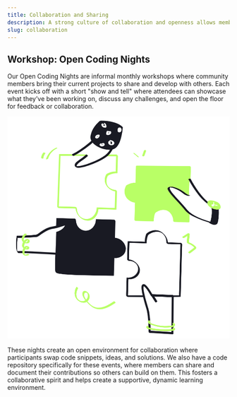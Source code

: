 ```yaml
---
title: Collaboration and Sharing
description: A strong culture of collaboration and openness allows members to share code, resources, and techniques freely. By sharing work and providing feedback, community members help each other grow and inspire new projects. Open-source platforms and code repositories are common tools in this space.
slug: collaboration
---
```


## Workshop: Open Coding Nights

Our Open Coding Nights are informal monthly workshops where community members bring their current projects to share and develop with others. Each event kicks off with a short "show and tell" where attendees can showcase what they’ve been working on, discuss any challenges, and open the floor for feedback or collaboration.

![Open Coding Nights](./img/collaboration.png)

These nights create an open environment for collaboration where participants swap code snippets, ideas, and solutions. We also have a code repository specifically for these events, where members can share and document their contributions so others can build on them. This fosters a collaborative spirit and helps create a supportive, dynamic learning environment.
